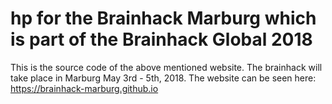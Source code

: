 # hp for the Brainhack Marburg which is part of the Brainhack Global 2018 

This is the source code of the above mentioned website. The brainhack will take place in Marburg May 3rd - 5th, 2018. 
The website can be seen here: https://brainhack-marburg.github.io 

